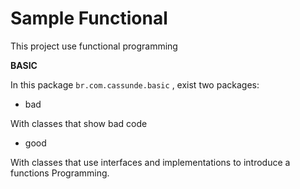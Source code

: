 # Sample Functional

This project use functional programming

**BASIC**

In this package `br.com.cassunde.basic` , exist two packages:

- bad

With classes that show bad code

- good 

With classes that use interfaces and implementations to introduce a functions Programming.
